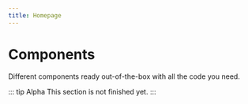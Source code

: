 ```yaml
---
title: Homepage
---
```


# Components

Different components ready out-of-the-box with all the code you need.


::: tip Alpha <Badge text="alpha" type="warn"/> <Badge text="0.1.1+"/>
This section is not finished yet.
:::
